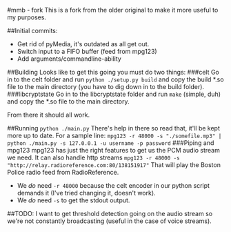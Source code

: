 #mmb - fork
This is a fork from the older original to make it more useful to my purposes.


##Initial commits:
* Get rid of pyMedia, it's outdated as all get out.
* Switch input to a FIFO buffer (feed from mpg123)
* Add arguments/commandline-ability


##Building
Looks like to get this going you must do two things:
###celt
Go in to the celt folder and run
`python ./setup.py build`
and copy the build *.so file to the main directory (you have to dig down in to the build folder).
###libcryptstate
Go in to the libcryptstate folder and run
`make` (simple, duh)
and copy the *.so file to the main directory.

From there it should all work.

##Running
`python ./main.py`
There's help in there so read that, it'll be kept more up to date. For a sample line:
`mpg123 -r 48000 -s "./somefile.mp3" | python ./main.py -s 127.0.0.1 -u username -p password`
###Piping and mpg123
mpg123 has just the right features to get us the PCM audio stream we need. It can also handle http streams
`mpg123 -r 48000 -s "http://relay.radioreference.com:80/138151917"`
That will play the Boston Police radio feed from RadioReference.
* We _do_ need `-r 48000` because the celt encoder in our python script demands it (I've tried changing it, doesn't work).
* We _do_ need `-s` to get the stdout output.

##TODO:
I want to get threshold detection going on the audio stream so we're not constantly broadcasting (useful in the case of voice streams).
